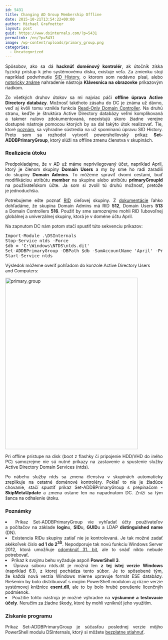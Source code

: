 ```yaml
---
id: 5431
title: Changing AD Group Membership Offline
date: 2015-10-21T13:54:22+00:00
author: Michael Grafnetter
layout: post
guid: https://www.dsinternals.com/?p=5431
permalink: /en/?p=5431
image: /wp-content/uploads/primary_group.png
categories:
  - Uncategorized
---
```

<p style="text-align: justify;">
  Spôsobov, ako sa&nbsp;dá <strong>hacknúť doménový kontrolér</strong>, ak útočník získa fyzický prístup k&nbsp;jeho systémovému disku, existuje veľa. Za&nbsp;zmienku stojí napríklad podvrhnutie <a href="https://www.dsinternals.com/sk/offline-zmena-sid-history/">SID History</a>, o&nbsp;ktorom som nedávno písal, alebo <a href="https://www.sevecek.com/Lists/Posts/Post.aspx?ID=213">notoricky známe</a> nahradenie nástroja <strong>Klávesnica na&nbsp;obrazovke</strong> príkazovým riadkom.
</p>

<p style="text-align: justify;">
  Zo všetkých druhov útokov sa&nbsp;mi najviac páči <strong>offline úprava Active Directory databázy</strong>. Možnosť takéhoto zásahu do&nbsp;DC je&nbsp;známa už dávno, veď aj&nbsp;kvôli tomu vznikla funkcia <a href="https://technet.microsoft.com/en-us/library/cc732801(v=ws.10).aspx">Read-Only Domain Controller</a>. Na&nbsp;druhú stranu, keďže je&nbsp;štruktúra Active Directory databázy veľmi komplikovaná a&nbsp;takmer nulovo zdokumentovaná, neexistujú skoro žiadne verejne dostupné nástroje pomocou ktorých by&nbsp;sa&nbsp;dal takýto útok realizovať. Tie, ktoré <a href="https://www.dsinternals.com/sk/offline-zmena-sid-history/">poznám</a>, sa&nbsp;výhradne sústredia na&nbsp;už spomínanú úpravu SID History. Preto som sa&nbsp;rozhodol vytvoriť powershellovský príkaz <strong>Set-ADDBPrimaryGroup</strong>, ktorý slúži na&nbsp;offline zmenu členstva v&nbsp;skupinách.
</p>

<!--more-->

### Realizácia útoku

<p style="text-align: justify;">
  Predpokladajme, že&nbsp;v AD už máme neprivilegovaný účet, napríklad April, ktorý je&nbsp;členom skupiny <strong>Domain Users</strong> a&nbsp;my by&nbsp;sme ho&nbsp;radi zaradili do&nbsp;skupiny <strong>Domain Admins</strong>. To&nbsp;môžeme spraviť dvomi cestami, buď modifikáciou atribútu <strong>member</strong> na&nbsp;skupine alebo atribútu <strong>primaryGroupId</strong> na&nbsp;používateľskom účte. Ja som si&nbsp;zvolil tú druhú možnosť, pretože je&nbsp;jednoduchšia.
</p>

<p style="text-align: justify;">
  Potrebujeme ešte poznať <a href="https://msdn.microsoft.com/en-us/library/cc246018.aspx">RID</a> cieľovej skupiny. Z&nbsp;<a href="https://support.microsoft.com/en-us/kb/243330">dokumentácie</a> ľahko dohľadáme, že&nbsp;skupina Domain Admins má RID <strong>512</strong>, Domain Users <strong>513</strong> a&nbsp;Domain Controllers <strong>516</strong>. Použiť by&nbsp;sme samozrejme mohli RID ľubovoľnej globálnej a&nbsp;univerzálnej skupiny, ktorá je&nbsp;v doméne účtu April.
</p>

Na&nbsp;zapnutom DC nám potom stačí spustiť túto sekvenciu príkazov:

<pre title="Primary Group ID" class="lang:ps decode:true ">Import-Module .\DSInternals
Stop-Service ntds -Force
$db = 'C:\Windows\NTDS\ntds.dit'
Set-ADDBPrimaryGroup -DBPath $db -SamAccountName 'April' -PrimaryGroupId 512 -Verbose
Start-Service ntds
</pre>

Výsledok môžeme overiť pohľadom do&nbsp;konzole Active Directory Users and&nbsp;Computers:

<img class="aligncenter size-full wp-image-2881" src="https://www.dsinternals.com/wp-content/uploads/primary_group.png" alt="primary_group" width="424" height="546" srcset="https://www.dsinternals.com/wp-content/uploads/primary_group.png 424w, https://www.dsinternals.com/wp-content/uploads/primary_group-233x300.png 233w" sizes="(max-width: 424px) 100vw, 424px" /> 

<p style="text-align: justify;">
  Pri offline prístupe na&nbsp;disk (boot z&nbsp;flashky či&nbsp;pripojenie HDD/VHD do&nbsp;iného PC) samozrejme nie sú nutné príkazy na&nbsp;zastavenie a&nbsp;spustenie služby Active Directory Domain Services (ntds).
</p>

<p style="text-align: justify;">
  Po nábehu služby ntds sa&nbsp;zmena členstva v&nbsp;skupinách automaticky zreplikuje na&nbsp;ostatné doménové kontroléry. Pokiaľ to&nbsp;nie je&nbsp;žiadúce chovanie, stačí spustiť príkaz Set-ADDBPrimaryGroup s&nbsp;prepínačom <strong>-SkipMetaUpdate</strong> a&nbsp;zmena ostane len&nbsp;na napadnutom DC. Zníži sa&nbsp;tým šanca na&nbsp;odhalenie útoku.
</p>

### Poznámky

<li style="text-align: justify;">
  Príkaz Set-ADDBPrimaryGroup vie vyhľadať účty používateľov a&nbsp;počítačov na&nbsp;základe <strong>login</strong>u, <strong>SID</strong>u, <strong>GUID</strong>u a&nbsp;LDAP <strong>distinguished name</strong> (DN).
</li>
<li style="text-align: justify;">
  Existencia RIDu skupiny zatiaľ nie je&nbsp;kontrolovaná. Je&nbsp;tak možné zadať akékoľvek číslo <strong>od&nbsp;1 do&nbsp;2<sup>30</sup></strong>. Nepodporuje tak novú funkciu Windows Server 2012, ktorá umožňuje <a href="http://blogs.technet.com/b/askds/archive/2012/08/10/managing-rid-issuance-in-windows-server-2012.aspx">odomknúť 31. bit</a>, ale&nbsp;to&nbsp;snáď nikto nebude potrebovať.
</li>
<li style="text-align: justify;">
  Príkaz k&nbsp;svojmu behu vyžaduje aspoň <strong>PowerShell 3</strong>.
</li>
<li style="text-align: justify;">
  Úprava súboru ntds.dit je&nbsp;možná len&nbsp;<strong>z&nbsp;tej istej verzie Windows</strong> (napríklad 6.1), z&nbsp;ktorej pochádza tento súbor. Je&nbsp;to&nbsp;spôsobené tým, že&nbsp;každá nová verzia Windows mierne upravuje formát ESE databázy. Riešením by&nbsp;bolo distribuovať s&nbsp;mojiím PowerShell modulom aj&nbsp;rôzne verzie systémovej knižnice <strong>esent.dll</strong>, ale&nbsp;to&nbsp;by bolo hrubé porušenie licenčnýh podmienok.
</li>
<li style="text-align: justify;">
  Použitie tohto nástroja je&nbsp;možné výhradne na&nbsp;<strong>výskumné a&nbsp;testovacie účely</strong>. Neručím za&nbsp;žiadne škody, ktoré by&nbsp;mohli vzniknúť jeho využitím.
</li>

### Získanie programu

<p style="text-align: justify;">
  Príkaz Set-ADDBPrimaryGroup je&nbsp;súčasťou poslednej verzie môjho PowerShell modulu DSInternals, ktorý si&nbsp;môžete <a href="https://www.dsinternals.com/sk/na-stiahnutie/">bezplatne stiahnuť</a>.
</p>
